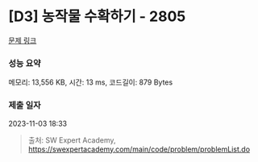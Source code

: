 # [D3] 농작물 수확하기 - 2805 

[문제 링크](https://swexpertacademy.com/main/code/problem/problemDetail.do?contestProbId=AV7GLXqKAWYDFAXB) 

### 성능 요약

메모리: 13,556 KB, 시간: 13 ms, 코드길이: 879 Bytes

### 제출 일자

2023-11-03 18:33



> 출처: SW Expert Academy, https://swexpertacademy.com/main/code/problem/problemList.do